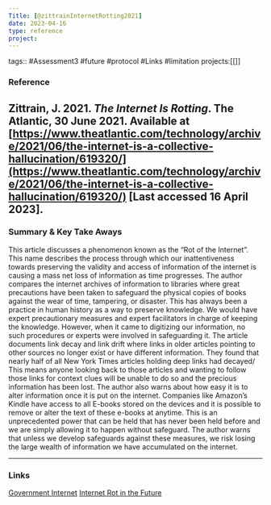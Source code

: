 ```yaml
---
Title: [@zittrainInternetRotting2021]
date: 2023-04-16
type: reference
project:
---
```


tags:: #Assessment3 #future #protocol #Links #limitation 
projects:[[]]

### Reference 

 Zittrain, J. 2021. _The Internet Is Rotting_. The Atlantic, 30 June 2021. Available at [https://www.theatlantic.com/technology/archive/2021/06/the-internet-is-a-collective-hallucination/619320/](https://www.theatlantic.com/technology/archive/2021/06/the-internet-is-a-collective-hallucination/619320/) [Last accessed 16 April 2023].
---

### Summary & Key Take Aways

This article discusses a phenomenon known as the “Rot of the Internet”. This name describes the process through which our inattentiveness towards preserving the validity and access of information of the internet is causing a mass net loss of information as time progresses. The author compares the internet archives of information to libraries where great precautions have been taken to safeguard the physical copies of books against the wear of time, tampering, or disaster. This has always been a practice in human history as a way to preserve knowledge. We would have expert precautionary measures and expert facilitators in charge of keeping the knowledge. However, when it came to digitizing our information, no such procedures or experts were involved in safeguarding it. The article documents link decay and link drift where links in older articles pointing to other sources no longer exist or have different information. They found that nearly half of all New York Times articles holding deep links had decayed/ This means anyone looking back to those articles and wanting to follow those links for context clues will be unable to do so and the precious information has been lost. The author also warns about how easy it is to alter information once it is put on the internet. Companies like Amazon’s Kindle have access to all E-books stored on the devices and it is possible to remove or alter the text of these e-books at anytime. This is an unprecedented power that can be held that has never been held before and we are simply allowing it to happen without safeguard. The author warns that unless we develop safeguards against these measures, we risk losing the large wealth of information we have accumulated on the internet.

--- 

### Links
[Government Internet](Government%20Internet.md)
[Internet Rot in the Future](Internet%20Rot%20in%20the%20Future.md)
